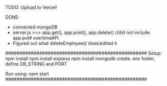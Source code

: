 TODO:
Upload to Vercel!


DONE:
- connected mongoDB
- server.js >>> app.get(), app.post(), app.delete()
//did not include app.put# overtimeAPI
- Figured out what deleteEmployee() does/edited it


##################################################
Setup:
npm install
npm install express
npm install mongodb
create .env folder, define DB_STRING and PORT

Run using: npm start
##################################################